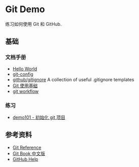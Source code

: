 # Git Demo
练习如何使用 Git 和 GitHub.

## 基础
### 文档手册
- [Hello World](https://guides.github.com/activities/hello-world/)
- [git-config](https://git-scm.com/docs/git-config)
- [github/gitignore](https://github.com/github/gitignore) A collection of useful .gitignore templates
- [Git 使用基础](ug-base.md)
- [git workflow](workflow.md)

### 练习
- [demo101 - 初始化 git 项目](demo101.md)

## 参考资料
- [Git Reference](https://git-scm.com/docs)
- [Git Book 中文版](https://git-scm.com/book/zh/v2)
- [GitHub Help](https://help.github.com/cn)